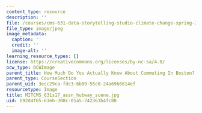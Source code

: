```yaml
---
content_type: resource
description: ''
file: /courses/cms-631-data-storytelling-studio-climate-change-spring-2017/b92d4f6563eb308c01a5742363b4fc80_MITCMS_631s17_assn_hubway_scene.jpg
file_type: image/jpeg
image_metadata:
  caption: ''
  credit: ''
  image-alt: ''
learning_resource_types: []
license: https://creativecommons.org/licenses/by-nc-sa/4.0/
ocw_type: OCWImage
parent_title: How Much Do You Actually Know About Commuting In Boston?
parent_type: CourseSection
parent_uid: 3ecc29ca-fdc3-6b89-55c0-24a6966814ef
resourcetype: Image
title: MITCMS_631s17_assn_hubway_scene.jpg
uid: b92d4f65-63eb-308c-01a5-742363b4fc80
---
```

